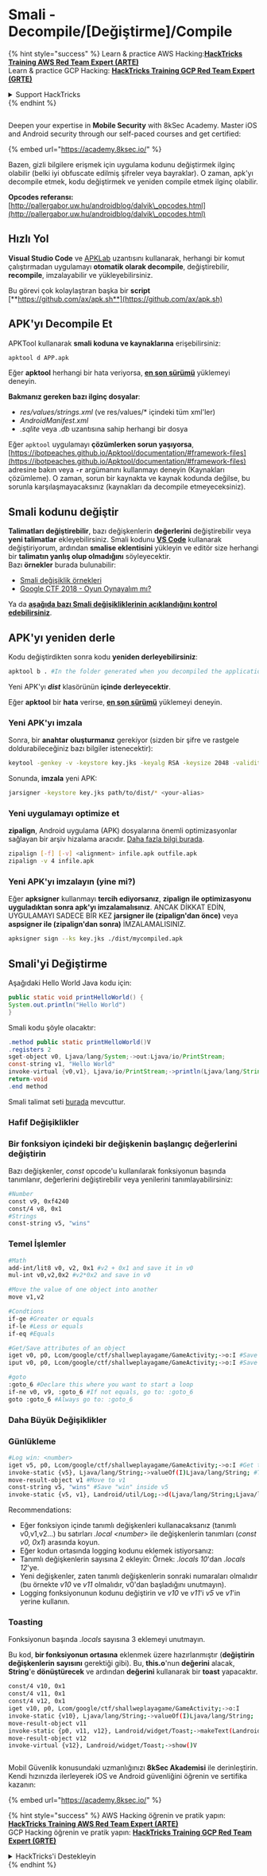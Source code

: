 # Smali - Decompile/\[Değiştirme]/Compile

{% hint style="success" %}
Learn & practice AWS Hacking:<img src="/.gitbook/assets/arte.png" alt="" data-size="line">[**HackTricks Training AWS Red Team Expert (ARTE)**](https://training.hacktricks.xyz/courses/arte)<img src="/.gitbook/assets/arte.png" alt="" data-size="line">\
Learn & practice GCP Hacking: <img src="/.gitbook/assets/grte.png" alt="" data-size="line">[**HackTricks Training GCP Red Team Expert (GRTE)**<img src="/.gitbook/assets/grte.png" alt="" data-size="line">](https://training.hacktricks.xyz/courses/grte)

<details>

<summary>Support HackTricks</summary>

* Check the [**subscription plans**](https://github.com/sponsors/carlospolop)!
* **Join the** 💬 [**Discord group**](https://discord.gg/hRep4RUj7f) or the [**telegram group**](https://t.me/peass) or **follow** us on **Twitter** 🐦 [**@hacktricks\_live**](https://twitter.com/hacktricks\_live)**.**
* **Share hacking tricks by submitting PRs to the** [**HackTricks**](https://github.com/carlospolop/hacktricks) and [**HackTricks Cloud**](https://github.com/carlospolop/hacktricks-cloud) github repos.

</details>
{% endhint %}

<figure><img src="/.gitbook/assets/image (2).png" alt=""><figcaption></figcaption></figure>

Deepen your expertise in **Mobile Security** with 8kSec Academy. Master iOS and Android security through our self-paced courses and get certified:

{% embed url="https://academy.8ksec.io/" %}

Bazen, gizli bilgilere erişmek için uygulama kodunu değiştirmek ilginç olabilir (belki iyi obfuscate edilmiş şifreler veya bayraklar). O zaman, apk'yı decompile etmek, kodu değiştirmek ve yeniden compile etmek ilginç olabilir.

**Opcodes referansı:** [http://pallergabor.uw.hu/androidblog/dalvik\_opcodes.html](http://pallergabor.uw.hu/androidblog/dalvik\_opcodes.html)

## Hızlı Yol

**Visual Studio Code** ve [APKLab](https://github.com/APKLab/APKLab) uzantısını kullanarak, herhangi bir komut çalıştırmadan uygulamayı **otomatik olarak decompile**, değiştirebilir, **recompile**, imzalayabilir ve yükleyebilirsiniz.

Bu görevi çok kolaylaştıran başka bir **script** [**https://github.com/ax/apk.sh**](https://github.com/ax/apk.sh)

## APK'yı Decompile Et

APKTool kullanarak **smali koduna ve kaynaklarına** erişebilirsiniz:
```bash
apktool d APP.apk
```
Eğer **apktool** herhangi bir hata veriyorsa, [**en son sürümü**](https://ibotpeaches.github.io/Apktool/install/) yüklemeyi deneyin.

**Bakmanız gereken bazı ilginç dosyalar**:

* _res/values/strings.xml_ (ve res/values/* içindeki tüm xml'ler)
* _AndroidManifest.xml_
* _.sqlite_ veya _.db_ uzantısına sahip herhangi bir dosya

Eğer `apktool` uygulamayı **çözümlerken sorun yaşıyorsa**, [https://ibotpeaches.github.io/Apktool/documentation/#framework-files](https://ibotpeaches.github.io/Apktool/documentation/#framework-files) adresine bakın veya **`-r`** argümanını kullanmayı deneyin (Kaynakları çözümleme). O zaman, sorun bir kaynakta ve kaynak kodunda değilse, bu sorunla karşılaşmayacaksınız (kaynakları da decompile etmeyeceksiniz).

## Smali kodunu değiştir

**Talimatları** **değiştirebilir**, bazı değişkenlerin **değerlerini** değiştirebilir veya **yeni talimatlar** ekleyebilirsiniz. Smali kodunu [**VS Code**](https://code.visualstudio.com) kullanarak değiştiriyorum, ardından **smalise eklentisini** yükleyin ve editör size herhangi bir **talimatın yanlış olup olmadığını** söyleyecektir.\
Bazı **örnekler** burada bulunabilir:

* [Smali değişiklik örnekleri](smali-changes.md)
* [Google CTF 2018 - Oyun Oynayalım mı?](google-ctf-2018-shall-we-play-a-game.md)

Ya da [**aşağıda bazı Smali değişikliklerinin açıklandığını kontrol edebilirsiniz**](smali-changes.md#modifying-smali).

## APK'yı yeniden derle

Kodu değiştirdikten sonra kodu **yeniden derleyebilirsiniz**:
```bash
apktool b . #In the folder generated when you decompiled the application
```
Yeni APK'yı _**dist**_ klasörünün **içinde** **derleyecektir**.

Eğer **apktool** bir **hata** verirse, [**en son sürümü**](https://ibotpeaches.github.io/Apktool/install/) yüklemeyi deneyin.

### **Yeni APK'yı imzala**

Sonra, bir **anahtar** **oluşturmanız** gerekiyor (sizden bir şifre ve rastgele doldurabileceğiniz bazı bilgiler istenecektir):
```bash
keytool -genkey -v -keystore key.jks -keyalg RSA -keysize 2048 -validity 10000 -alias <your-alias>
```
Sonunda, **imzala** yeni APK:
```bash
jarsigner -keystore key.jks path/to/dist/* <your-alias>
```
### Yeni uygulamayı optimize et

**zipalign**, Android uygulama (APK) dosyalarına önemli optimizasyonlar sağlayan bir arşiv hizalama aracıdır. [Daha fazla bilgi burada](https://developer.android.com/studio/command-line/zipalign).
```bash
zipalign [-f] [-v] <alignment> infile.apk outfile.apk
zipalign -v 4 infile.apk
```
### **Yeni APK'yı imzalayın (yine mi?)**

Eğer **apksigner** kullanmayı **tercih ediyorsanız**, **zipalign ile optimizasyonu uyguladıktan sonra apk'yı imzalamalısınız**. ANCAK DİKKAT EDİN, UYGULAMAYI SADECE BİR KEZ **jarsigner ile (zipalign'dan önce)** veya **aspsigner ile (zipalign'dan sonra)** İMZALAMALISINIZ.
```bash
apksigner sign --ks key.jks ./dist/mycompiled.apk
```
## Smali'yi Değiştirme

Aşağıdaki Hello World Java kodu için:
```java
public static void printHelloWorld() {
System.out.println("Hello World")
}
```
Smali kodu şöyle olacaktır:
```java
.method public static printHelloWorld()V
.registers 2
sget-object v0, Ljava/lang/System;->out:Ljava/io/PrintStream;
const-string v1, "Hello World"
invoke-virtual {v0,v1}, Ljava/io/PrintStream;->println(Ljava/lang/String;)V
return-void
.end method
```
Smali talimat seti [burada](https://source.android.com/devices/tech/dalvik/dalvik-bytecode#instructions) mevcuttur.

### Hafif Değişiklikler

### Bir fonksiyon içindeki bir değişkenin başlangıç değerlerini değiştirin

Bazı değişkenler, _const_ opcode'u kullanılarak fonksiyonun başında tanımlanır, değerlerini değiştirebilir veya yenilerini tanımlayabilirsiniz:
```bash
#Number
const v9, 0xf4240
const/4 v8, 0x1
#Strings
const-string v5, "wins"
```
### Temel İşlemler
```bash
#Math
add-int/lit8 v0, v2, 0x1 #v2 + 0x1 and save it in v0
mul-int v0,v2,0x2 #v2*0x2 and save in v0

#Move the value of one object into another
move v1,v2

#Condtions
if-ge #Greater or equals
if-le #Less or equals
if-eq #Equals

#Get/Save attributes of an object
iget v0, p0, Lcom/google/ctf/shallweplayagame/GameActivity;->o:I #Save this.o inside v0
iput v0, p0, Lcom/google/ctf/shallweplayagame/GameActivity;->o:I #Save v0 inside this.o

#goto
:goto_6 #Declare this where you want to start a loop
if-ne v0, v9, :goto_6 #If not equals, go to: :goto_6
goto :goto_6 #Always go to: :goto_6
```
### Daha Büyük Değişiklikler

### Günlükleme
```bash
#Log win: <number>
iget v5, p0, Lcom/google/ctf/shallweplayagame/GameActivity;->o:I #Get this.o inside v5
invoke-static {v5}, Ljava/lang/String;->valueOf(I)Ljava/lang/String; #Transform number to String
move-result-object v1 #Move to v1
const-string v5, "wins" #Save "win" inside v5
invoke-static {v5, v1}, Landroid/util/Log;->d(Ljava/lang/String;Ljava/lang/String;)I #Logging "Wins: <num>"
```
Recommendations:

* Eğer fonksiyon içinde tanımlı değişkenleri kullanacaksanız (tanımlı v0,v1,v2...) bu satırları _.local \<number>_ ile değişkenlerin tanımları (_const v0, 0x1_) arasında koyun.
* Eğer kodun ortasında logging kodunu eklemek istiyorsanız:
* Tanımlı değişkenlerin sayısına 2 ekleyin: Örnek: _.locals 10_'dan _.locals 12_'ye.
* Yeni değişkenler, zaten tanımlı değişkenlerin sonraki numaraları olmalıdır (bu örnekte _v10_ ve _v11_ olmalıdır, v0'dan başladığını unutmayın).
* Logging fonksiyonunun kodunu değiştirin ve _v10_ ve _v11_'i _v5_ ve _v1_'in yerine kullanın.

### Toasting

Fonksiyonun başında _.locals_ sayısına 3 eklemeyi unutmayın.

Bu kod, **bir fonksiyonun ortasına** eklenmek üzere hazırlanmıştır (**değiştirin** **değişkenlerin** **sayısını** gerektiği gibi). Bu, **this.o**'nun **değerini** alacak, **String**'e **dönüştürecek** ve ardından **değerini** kullanarak bir **toast** yapacaktır.
```bash
const/4 v10, 0x1
const/4 v11, 0x1
const/4 v12, 0x1
iget v10, p0, Lcom/google/ctf/shallweplayagame/GameActivity;->o:I
invoke-static {v10}, Ljava/lang/String;->valueOf(I)Ljava/lang/String;
move-result-object v11
invoke-static {p0, v11, v12}, Landroid/widget/Toast;->makeText(Landroid/content/Context;Ljava/lang/CharSequence;I)Landroid/widget/Toast;
move-result-object v12
invoke-virtual {v12}, Landroid/widget/Toast;->show()V
```
<figure><img src="/.gitbook/assets/image (2).png" alt=""><figcaption></figcaption></figure>

Mobil Güvenlik konusundaki uzmanlığınızı **8kSec Akademisi** ile derinleştirin. Kendi hızınızda ilerleyerek iOS ve Android güvenliğini öğrenin ve sertifika kazanın:

{% embed url="https://academy.8ksec.io/" %}

{% hint style="success" %}
AWS Hacking öğrenin ve pratik yapın:<img src="/.gitbook/assets/arte.png" alt="" data-size="line">[**HackTricks Training AWS Red Team Expert (ARTE)**](https://training.hacktricks.xyz/courses/arte)<img src="/.gitbook/assets/arte.png" alt="" data-size="line">\
GCP Hacking öğrenin ve pratik yapın: <img src="/.gitbook/assets/grte.png" alt="" data-size="line">[**HackTricks Training GCP Red Team Expert (GRTE)**<img src="/.gitbook/assets/grte.png" alt="" data-size="line">](https://training.hacktricks.xyz/courses/grte)

<details>

<summary>HackTricks'i Destekleyin</summary>

* [**abonelik planlarını**](https://github.com/sponsors/carlospolop) kontrol edin!
* **💬 [**Discord grubuna**](https://discord.gg/hRep4RUj7f) veya [**telegram grubuna**](https://t.me/peass) katılın ya da **Twitter**'da **bizi takip edin** 🐦 [**@hacktricks\_live**](https://twitter.com/hacktricks\_live)**.**
* **Hacking ipuçlarını paylaşmak için** [**HackTricks**](https://github.com/carlospolop/hacktricks) ve [**HackTricks Cloud**](https://github.com/carlospolop/hacktricks-cloud) github reposuna PR gönderin.

</details>
{% endhint %}
